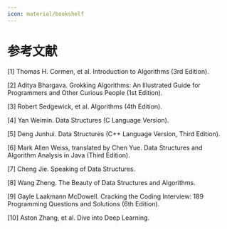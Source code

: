 ```yaml
---
icon: material/bookshelf
---
```


# 参考文献

[1] Thomas H. Cormen, et al. Introduction to Algorithms (3rd Edition).

[2] Aditya Bhargava. Grokking Algorithms: An Illustrated Guide for Programmers and Other Curious People (1st Edition).

[3] Robert Sedgewick, et al. Algorithms (4th Edition).

[4] Yan Weimin. Data Structures (C Language Version).

[5] Deng Junhui. Data Structures (C++ Language Version, Third Edition).

[6] Mark Allen Weiss, translated by Chen Yue. Data Structures and Algorithm Analysis in Java (Third Edition).

[7] Cheng Jie. Speaking of Data Structures.

[8] Wang Zheng. The Beauty of Data Structures and Algorithms.

[9] Gayle Laakmann McDowell. Cracking the Coding Interview: 189 Programming Questions and Solutions (6th Edition).

[10] Aston Zhang, et al. Dive into Deep Learning.
